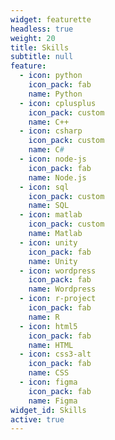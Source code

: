 ```yaml
---
widget: featurette
headless: true
weight: 20
title: Skills
subtitle: null
feature:
  - icon: python
    icon_pack: fab
    name: Python
  - icon: cplusplus
    icon_pack: custom
    name: C++
  - icon: csharp
    icon_pack: custom
    name: C#
  - icon: node-js
    icon_pack: fab
    name: Node.js
  - icon: sql
    icon_pack: custom
    name: SQL
  - icon: matlab
    icon_pack: custom
    name: Matlab
  - icon: unity
    icon_pack: fab
    name: Unity
  - icon: wordpress
    icon_pack: fab
    name: Wordpress
  - icon: r-project
    icon_pack: fab
    name: R
  - icon: html5
    icon_pack: fab
    name: HTML
  - icon: css3-alt
    icon_pack: fab
    name: CSS
  - icon: figma
    icon_pack: fab
    name: Figma
widget_id: Skills
active: true
---
```


